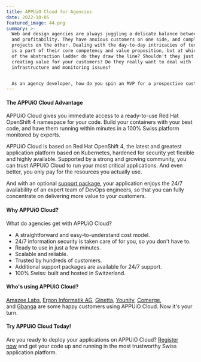 ```yaml
---
title: APPUiO Cloud for Agencies
date: 2022-10-05
featured_image: 44.png
summary: >-
  Web and design agencies are always juggling a delicate balance between burnout
  and profitability. They have anxious customers on one side, and complex
  projects on the other. Dealing with the day-to-day intricacies of technology
  is a part of their core competency and value proposition, but at which level
  of the abstraction ladder do they draw the line? Shouldn't they just be
  creating value for your customers? Do they really want to deal with
  infrastructure and monitoring issues?


  As an agency developer, how do you spin an MVP for a prospective customer without breaking your bank account? How can you set a new environment to conduct A/B testing for new products? How can you keep an eye on cloud costs, while at the same time being agile and letting your teams spin new applications up as they need them?
---
```

#### The APPUiO Cloud Advantage

APPUiO Cloud gives you immediate access to a ready-to-use Red Hat OpenShift 4 namespace for your code. Build your containers with your best code, and have them running within minutes in a 100% Swiss platform monitored by experts.

APPUiO Cloud is based on Red Hat OpenShift 4, the latest and greatest application platform based on Kubernetes, hardened for security yet flexible and highly available. Supported by a strong and growing community, you can trust APPUiO Cloud to run your most critical applications. And even better, you only pay for the resources you actually use.

And with an optional [support package](https://products.docs.vshn.ch/products/appuio/cloud/support_packages.html), your application enjoys the 24/7 availability of an expert team of DevOps engineers, so that you can fully concentrate on delivering more value to your customers.

#### Why APPUiO Cloud?

What do agencies get with APPUiO Cloud?

* A straightforward and easy-to-understand cost model.
* 24/7 information security is taken care of for you, so you don't have to.
* Ready to use in just a few minutes.
* Scalable and reliable.
* Trusted by hundreds of customers.
* Additional support packages are available for 24/7 support.
* 100% Swiss: built and hosted in Switzerland.

#### Who's using APPUiO Cloud?

[Amazee Labs](https://www.vshn.ch/en/partners/amazee/), [Ergon Informatik AG](https://www.ergon.ch/en/), [Ginetta](https://www.vshn.ch/en/partners/ginetta/), [Younity](https://www.vshn.ch/en/partners/younity-wirz/), [Comerge](https://www.vshn.ch/en/partners/comerge/), and [Gbanga](https://www.vshn.ch/en/partners/gbanga/) are some happy customers using APPUiO Cloud. Now it's your turn.

#### Try APPUiO Cloud Today!

Are you ready to deploy your applications on APPUiO Cloud? [Register now](https://appuio.cloud/register) and get your code up and running in the most trustworthy Swiss application platform.